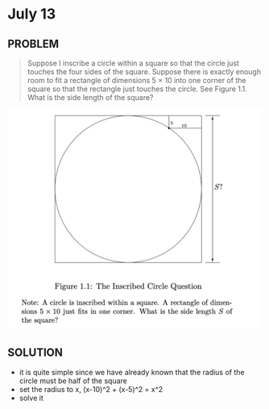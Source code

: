 # July 13

## PROBLEM

> Suppose I inscribe a circle within a square so that the circle just touches the four sides of the square. Suppose there is exactly enough room to fit a rectangle of dimensions 5 × 10 into one corner of the square so that the rectangle just touches the circle. See Figure 1.1. What is the side length of the square?

![](<.gitbook/assets/Screen Shot 2022-07-13 at 9.53.10 AM.png>)

## SOLUTION

* it is quite simple since we have already known that the radius of the circle must be half of the square
* set the radius to x, (x-10)^2 + (x-5)^2 = x^2
* solve it
